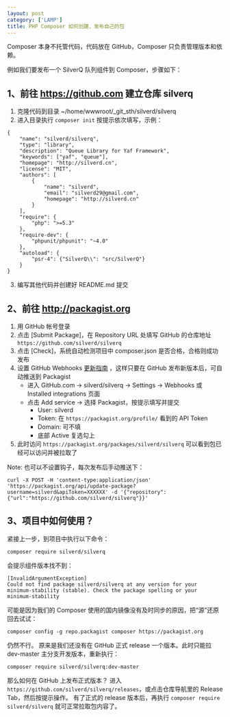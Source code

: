 ```yaml
---
layout: post
category: ['LAMP']
title: PHP Composer 如何创建、发布自己的包
---
```


Composer 本身不托管代码，代码放在 GitHub，Composer 只负责管理版本和依赖。

例如我们要发布一个 SilverQ 队列组件到 Composer，步骤如下：

## 1、前往 https://github.com 建立仓库 silverq

1. 克隆代码到目录 ~/home/wwwroot/_git_sth/silverd/silverq
2. 进入目录执行 `composer init` 按提示依次填写，示例：

```
{
    "name": "silverd/silverq",
    "type": "library",
    "description": "Queue Library for Yaf Framework",
    "keywords": ["yaf", "queue"],
    "homepage": "http://silverd.cn",
    "license": "MIT",
    "authors": [
        {
            "name": "silverd",
            "email": "silverd29@gmail.com",
            "homepage": "http://silverd.cn"
        }
    ],
    "require": {
        "php": ">=5.3"
    },
    "require-dev": {
        "phpunit/phpunit": "~4.0"
    },
    "autoload": {
        "psr-4": {"SilverQ\\": "src/SilverQ"}
    }
}
```

3. 编写其他代码并创建好 README.md 提交

## 2、前往 http://packagist.org

1. 用 GitHub 帐号登录
2. 点击 [Submit Package]，在 Repository URL 处填写 GitHub 的仓库地址 `https://github.com/silverd/silverq`
3. 点击 [Check]，系统自动检测项目中 composer.json 是否合格，合格则成功发布
4. 设置 GitHub  Webhooks [更新指南](https://packagist.org/about#how-to-update-packages) ，这样只要在 GitHub 发布新版本后，可自动推送到 Packagist
    - 进入 GitHub.com -> silverd/silverq -> Settings -> Webhooks 或 Installed integrations 页面
    - 点击 Add service -> 选择 Packagist，按提示填写并提交
        - User: silverd
        - Token: 在 `https://packagist.org/profile/` 看到的 API Token
        - Domain: 可不填
        - 底部 Active 复选勾上
5. 此时访问 `https://packagist.org/packages/silverd/silverq` 可以看到包已经可以访问并被拉取了

Note: 也可以不设置钩子，每次发布后手动推送下：

    curl -X POST -H 'content-type:application/json' 'https://packagist.org/api/update-package?username=silverd&apiToken=XXXXXX' -d '{"repository":{"url":"https://github.com/silverd/silverq"}}'

## 3、项目中如何使用？

紧接上一步，到项目中执行以下命令：

    composer require silverd/silverq

会提示组件版本找不到：

    [InvalidArgumentException]
    Could not find package silverd/silverq at any version for your minimum-stability (stable). Check the package spelling or your minimum-stability

可能是因为我们的 Composer 使用的国内镜像没有及时同步的原因，把“源”还原回去试试：

    composer config -g repo.packagist composer https://packagist.org

仍然不行。
原来是我们还没有在 GitHub 正式 release 一个版本。此时只能拉 dev-master 主分支开发版本，重新执行：

    composer require silverd/silverq:dev-master

那么如何在 GitHub 上发布正式版本？
进入 `https://github.com/silverd/silverq/releases`，或点击仓库导航里的 Release Tab，然后按提示操作。
有了正式的 release 版本后，再执行 `composer require silverd/silverq` 就可正常拉取包内容了。

